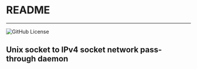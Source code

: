 # README
---
![GitHub License](https://img.shields.io/github/license/onsokumaru/passthrough_daemon)

## Unix socket to IPv4 socket network pass-through daemon
